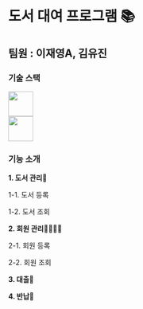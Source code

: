 # 도서 대여 프로그램 📚
 팀원 : 이재영A, 김유진
---
### 기술 스택
<img height="50" src="https://img.shields.io/badge/Qt-41CD52?style=flat&logo=Qt&logoColor=white"/></br><img height="50" src="https://img.shields.io/badge/c++-00599C?style-flat&logo=C++&logoColor=white"/>


### 기능 소개
**1. 도서 관리📖**

  1-1. 도서 등록

  1-2. 도서 조회


**2. 회원 관리👨‍👩‍👧‍👦**

  2-1. 회원 등록

  2-2. 회원 조회


**3. 대출📗** 


**4. 반납📘**
